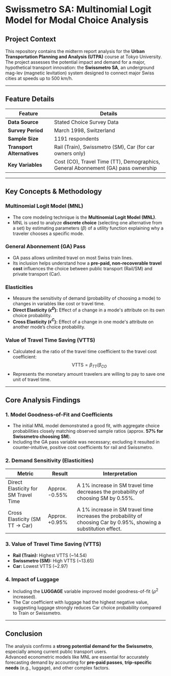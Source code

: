 # Swissmetro SA: Multinomial Logit Model for Modal Choice Analysis

## Project Context
This repository contains the midterm report analysis for the **Urban Transportation Planning and Analysis (UTPA)** course at Tokyo University.  
The project assesses the potential impact and demand for a major, hypothetical transport innovation: the **Swissmetro SA**, an underground mag-lev (magnetic levitation) system designed to connect major Swiss cities at speeds up to 500 km/h.

---

## Feature Details

| Feature | Details |
|---------|---------|
| **Data Source** | Stated Choice Survey Data |
| **Survey Period** | March 1998, Switzerland |
| **Sample Size** | 1191 respondents |
| **Transport Alternatives** | Rail (Train), Swissmetro (SM), Car (for car owners only) |
| **Key Variables** | Cost (CO), Travel Time (TT), Demographics, General Abonnement (GA) pass ownership |

---

## Key Concepts & Methodology

### Multinomial Logit Model (MNL)
- The core modeling technique is the **Multinomial Logit Model (MNL)**.  
- MNL is used to analyze **discrete choice** (selecting one alternative from a set) by estimating parameters ($\beta$) of a utility function explaining why a traveler chooses a specific mode.

### General Abonnement (GA) Pass
- GA pass allows unlimited travel on most Swiss train lines.  
- Its inclusion helps understand how a **pre-paid, non-recoverable travel cost** influences the choice between public transport (Rail/SM) and private transport (Car).

### Elasticities
- Measure the sensitivity of demand (probability of choosing a mode) to changes in variables like cost or travel time.
- **Direct Elasticity ($\epsilon^D$):** Effect of a change in a mode's attribute on its own choice probability.  
- **Cross Elasticity ($\epsilon^C$):** Effect of a change in one mode's attribute on another mode’s choice probability.

### Value of Travel Time Saving (VTTS)
- Calculated as the ratio of the travel time coefficient to the travel cost coefficient:  
  $$ \text{VTTS} = \beta_{TT} / \beta_{CO} $$
- Represents the monetary amount travelers are willing to pay to save one unit of travel time.

---

## Core Analysis Findings

### 1. Model Goodness-of-Fit and Coefficients
- The initial MNL model demonstrated a good fit, with aggregate choice probabilities closely matching observed sample ratios (approx. **57% for Swissmetro choosing SM**).  
- Including the GA pass variable was necessary; excluding it resulted in counter-intuitive, positive cost coefficients for rail and Swissmetro.

### 2. Demand Sensitivity (Elasticities)

| Metric | Result | Interpretation |
|--------|--------|----------------|
| Direct Elasticity for SM Travel Time | Approx. -0.55% | A 1% increase in SM travel time decreases the probability of choosing SM by 0.55%. |
| Cross Elasticity (SM TT → Car) | Approx. +0.95% | A 1% increase in SM travel time increases the probability of choosing Car by 0.95%, showing a substitution effect. |

### 3. Value of Travel Time Saving (VTTS)
- **Rail (Train):** Highest VTTS (~14.54)  
- **Swissmetro (SM):** High VTTS (~13.65)  
- **Car:** Lowest VTTS (~2.97)

### 4. Impact of Luggage
- Including the **LUGGAGE** variable improved model goodness-of-fit ($\rho^2$ increased).  
- The Car coefficient with luggage had the highest negative value, suggesting luggage strongly reduces Car choice probability compared to Train or Swissmetro.

---

## Conclusion
The analysis confirms a **strong potential demand for the Swissmetro**, especially among current public transport users.  
Advanced econometric models like MNL are essential for accurately forecasting demand by accounting for **pre-paid passes**, **trip-specific needs** (e.g., luggage), and other complex factors.
